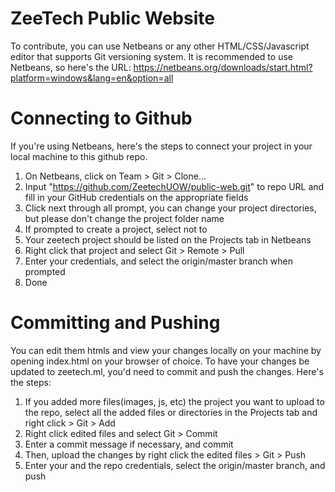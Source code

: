 # ZeeTech Public Website

To contribute, you can use Netbeans or any other HTML/CSS/Javascript editor that supports Git versioning system. It is recommended to use Netbeans, so here's the URL:
https://netbeans.org/downloads/start.html?platform=windows&lang=en&option=all

# Connecting to Github

If you're using Netbeans, here's the steps to connect your project in your local machine to this github repo.

1. On Netbeans, click on Team > Git > Clone...
2. Input "https://github.com/ZeetechUOW/public-web.git" to repo URL and fill in your GitHub credentials on the appropriate fields
3. Click next through all prompt, you can change your project directories, but please don't change the project folder name
4. If prompted to create a project, select not to
5. Your zeetech project should be listed on the Projects tab in Netbeans
6. Right click that project and select Git > Remote > Pull
7. Enter your credentials, and select the origin/master branch when prompted
8. Done

# Committing and Pushing

You can edit them htmls and view your changes locally on your machine by opening index.html on your browser of choice.
To have your changes be updated to zeetech.ml, you'd need to commit and push the changes. Here's the steps:

1. If you added more files(images, js, etc) the project you want to upload to the repo, select all the added files or directories in the Projects tab and right click > Git > Add
2. Right click edited files and select Git > Commit
3. Enter a commit message if necessary, and commit
4. Then, upload the changes by right click the edited files > Git > Push
5. Enter your and the repo credentials, select the origin/master branch, and push



